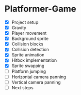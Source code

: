 # Platformer-Game

- [x] Project setup
- [x] Gravity
- [x] Player movement
- [x] Background sprite
- [x] Collision blocks
- [x] Collision detection
- [x] Sprite animation
- [x] Hitbox implementation
- [x] Sprite swapping
- [ ] Platform jumping
- [ ] Horizontal camera panning
- [ ] Vertical camera panning
- [ ] Next steps
